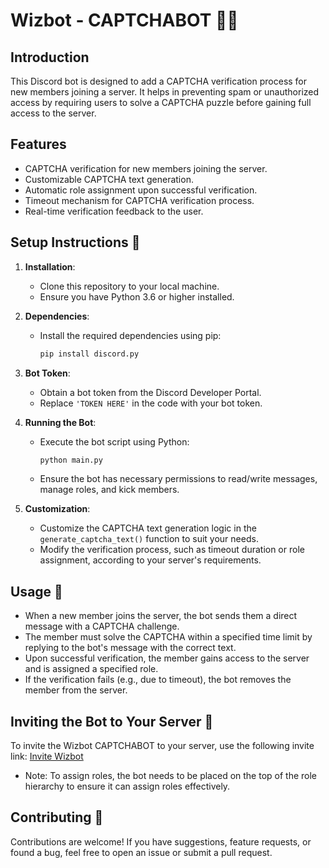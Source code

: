 # Wizbot - CAPTCHABOT 🧙‍♂️

## Introduction

This Discord bot is designed to add a CAPTCHA verification process for new members joining a server. It helps in preventing spam or unauthorized access by requiring users to solve a CAPTCHA puzzle before gaining full access to the server.

## Features

- CAPTCHA verification for new members joining the server.
- Customizable CAPTCHA text generation.
- Automatic role assignment upon successful verification.
- Timeout mechanism for CAPTCHA verification process.
- Real-time verification feedback to the user.

## Setup Instructions 📝

1. **Installation**:
   - Clone this repository to your local machine.
   - Ensure you have Python 3.6 or higher installed.

2. **Dependencies**:
   - Install the required dependencies using pip:
     ```bash
     pip install discord.py
     ```

3. **Bot Token**:
   - Obtain a bot token from the Discord Developer Portal.
   - Replace `'TOKEN HERE'` in the code with your bot token.

4. **Running the Bot**:
   - Execute the bot script using Python:
     ```bash
     python main.py
     ```
   - Ensure the bot has necessary permissions to read/write messages, manage roles, and kick members.

5. **Customization**:
   - Customize the CAPTCHA text generation logic in the `generate_captcha_text()` function to suit your needs.
   - Modify the verification process, such as timeout duration or role assignment, according to your server's requirements.

## Usage 🧩

- When a new member joins the server, the bot sends them a direct message with a CAPTCHA challenge.
- The member must solve the CAPTCHA within a specified time limit by replying to the bot's message with the correct text.
- Upon successful verification, the member gains access to the server and is assigned a specified role.
- If the verification fails (e.g., due to timeout), the bot removes the member from the server.

## Inviting the Bot to Your Server 🚪

To invite the Wizbot CAPTCHABOT to your server, use the following invite link: [Invite Wizbot](https://discord.com/oauth2/authorize?client_id=1239446199661232248&permissions=29681915919607&scope=bot)
- Note: To assign roles, the bot needs to be placed on the top of the role hierarchy to ensure it can assign roles effectively.


## Contributing 🚀

Contributions are welcome! If you have suggestions, feature requests, or found a bug, feel free to open an issue or submit a pull request.
